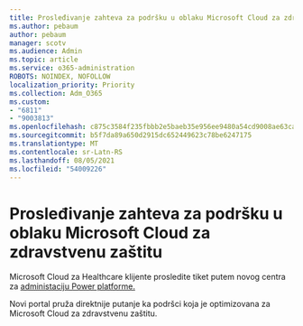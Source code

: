 ```yaml
---
title: Prosleđivanje zahteva za podršku u oblaku Microsoft Cloud za zdravstvenu zaštitu
ms.author: pebaum
author: pebaum
manager: scotv
ms.audience: Admin
ms.topic: article
ms.service: o365-administration
ROBOTS: NOINDEX, NOFOLLOW
localization_priority: Priority
ms.collection: Adm_O365
ms.custom:
- "6811"
- "9003813"
ms.openlocfilehash: c875c3584f235fbbb2e5baeb35e956ee9480a54cd9008ae63ca648dc155de2bd
ms.sourcegitcommit: b5f7da89a650d2915dc652449623c78be6247175
ms.translationtype: MT
ms.contentlocale: sr-Latn-RS
ms.lasthandoff: 08/05/2021
ms.locfileid: "54009226"
---
```

# <a name="submit-microsoft-cloud-for-healthcare-support-requests"></a>Prosleđivanje zahteva za podršku u oblaku Microsoft Cloud za zdravstvenu zaštitu

Microsoft Cloud za Healthcare klijente prosledite tiket putem novog centra za [administaciju Power platforme.](https://admin.powerplatform.microsoft.com/support?newTicket&product=Flow)

Novi portal pruža direktnije putanje ka podršci koja je optimizovana za Microsoft Cloud za zdravstvenu zaštitu.
